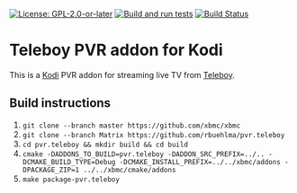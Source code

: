 [![License: GPL-2.0-or-later](https://img.shields.io/badge/License-GPL%20v2+-blue.svg)](LICENSE.md)
[![Build and run tests](https://github.com/rbuehlma/pvr.teleboy/actions/workflows/build.yml/badge.svg?branch=Matrix)](https://github.com/rbuehlma/pvr.teleboy/actions/workflows/build.yml)
[![Build Status](https://jenkins.kodi.tv/view/Addons/job/kodi-pvr/job/pvr.teleboy/job/Matrix/badge/icon)](https://jenkins.kodi.tv/blue/organizations/jenkins/rbuehlma%2Fpvr.teleboy/branches/)

# Teleboy PVR addon for Kodi

This is a [Kodi](https://kodi.tv) PVR addon for streaming live TV from [Teleboy](https://www.teleboy.ch).

## Build instructions

1. `git clone --branch master https://github.com/xbmc/xbmc`
2. `git clone --branch Matrix https://github.com/rbuehlma/pvr.teleboy`
3. `cd pvr.teleboy && mkdir build && cd build`
4. `cmake -DADDONS_TO_BUILD=pvr.teleboy -DADDON_SRC_PREFIX=../.. -DCMAKE_BUILD_TYPE=Debug -DCMAKE_INSTALL_PREFIX=../../xbmc/addons -DPACKAGE_ZIP=1 ../../xbmc/cmake/addons`
5. `make package-pvr.teleboy`
